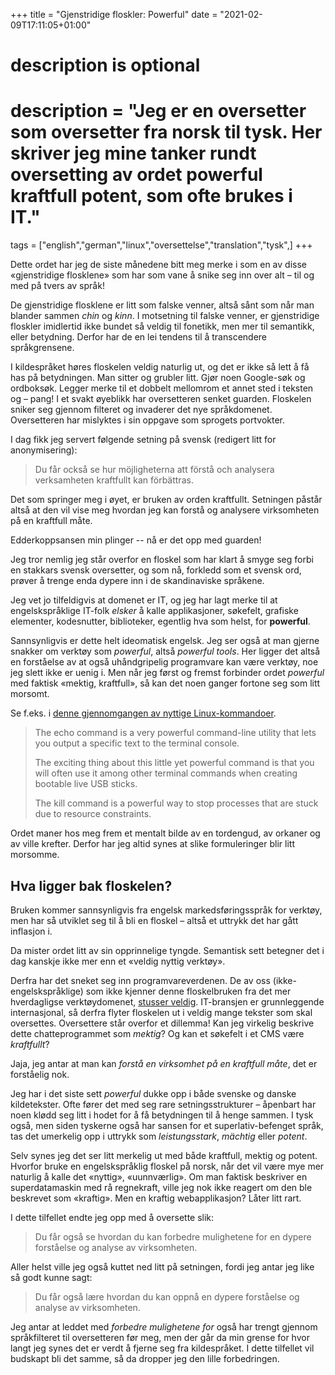 +++
title = "Gjenstridige floskler: Powerful"
date = "2021-02-09T17:11:05+01:00"

#
# description is optional
#
# description = "Jeg er en oversetter som oversetter fra norsk til tysk. Her skriver jeg mine tanker rundt oversetting av ordet powerful kraftfull potent, som ofte brukes i IT."

tags = ["english","german","linux","oversettelse","translation","tysk",]
+++

Dette ordet har jeg de siste månedene bitt meg merke i som en av disse «gjenstridige flosklene» som har som vane å snike seg inn over alt – til og med på tvers av språk!

De gjenstridige flosklene er litt som falske venner, altså sånt som når man blander sammen *chin* og *kinn*. I motsetning til falske venner, er gjenstridige floskler imidlertid ikke bundet så veldig til fonetikk, men mer til semantikk, eller betydning. Derfor har de en lei tendens til å transcendere språkgrensene. 

I kildespråket høres floskelen veldig naturlig ut, og det er ikke så lett å få has på betydningen.
Man sitter og grubler litt. Gjør noen Google-søk og ordboksøk. Legger merke til et dobbelt mellomrom et annet sted i teksten og – pang!
I et svakt øyeblikk har oversetteren senket guarden. Floskelen sniker seg gjennom filteret og invaderer det nye språkdomenet.
Oversetteren har mislyktes i sin oppgave som sprogets portvokter.

I dag fikk jeg servert følgende setning på svensk (redigert litt for anonymisering):

> Du får också se hur möjligheterna att förstå och analysera verksamheten kraftfullt kan förbättras.

Det som springer meg i øyet, er bruken av orden kraftfullt. 
Setningen påstår altså at den vil vise meg hvordan jeg kan forstå og analysere virksomheten på en kraftfull måte.

Edderkoppsansen min plinger -- nå er det opp med guarden! 

Jeg tror nemlig jeg står overfor en floskel som har klart å smyge seg forbi en stakkars svensk oversetter, og som nå, forkledd som et svensk ord, prøver å trenge enda dypere inn i de skandinaviske språkene.

Jeg vet jo tilfeldigvis at domenet er IT, og jeg har lagt merke til at engelskspråklige IT-folk *elsker* å kalle applikasjoner, søkefelt, grafiske elementer, kodesnutter, biblioteker, egentlig hva som helst, for **powerful**.

Sannsynligvis er dette helt ideomatisk engelsk. Jeg ser også at man gjerne snakker om verktøy som *powerful*, altså *powerful tools*.
Her ligger det altså en forståelse av at også uhåndgripelig programvare kan være verktøy, noe jeg slett ikke er uenig i.
Men når jeg først og fremst forbinder ordet *powerful* med faktisk «mektig, kraftfull», så kan det noen ganger fortone seg som litt morsomt.

Se f.eks. i [denne gjennomgangen av nyttige Linux-kommandoer](https://www.ubuntupit.com/best-linux-commands-to-run-in-the-terminal/).

> The echo command is a very powerful command-line utility that lets you output a specific text to the terminal console.
>
> The exciting thing about this little yet powerful command is that you will often use it among other terminal commands when creating bootable live USB sticks.
>
> The kill command is a powerful way to stop processes that are stuck due to resource constraints.

Ordet maner hos meg frem et mentalt bilde av en tordengud, av orkaner og av ville krefter. Derfor har jeg altid synes at slike formuleringer blir litt morsomme.

## Hva ligger bak floskelen?
Bruken kommer sannsynligvis fra engelsk markedsføringsspråk for verktøy, men har så utviklet seg til å bli en floskel – altså et uttrykk det har gått inflasjon i.

Da mister ordet litt av sin opprinnelige tyngde. Semantisk sett betegner det i dag kanskje ikke mer enn et «veldig nyttig verktøy».     

Derfra har det sneket seg inn programvareverdenen. De av oss (ikke-engelskspråklige) som ikke kjenner denne floskelbruken fra det mer hverdagligse verktøydomenet, [stusser veldig](https://softwareengineering.stackexchange.com/questions/75479/why-is-every-programming-language-powerful).
IT-bransjen er grunnleggende internasjonal, så derfra flyter floskelen ut i veldig mange tekster som skal oversettes. Oversettere står overfor et dillemma! Kan jeg virkelig beskrive dette chatteprogrammet som *mektig*? Og kan et søkefelt i et CMS være *kraftfullt*?

Jaja, jeg antar at man kan *forstå en virksomhet på en kraftfull måte*, det er forståelig nok.

Jeg har i det siste sett *powerful* dukke opp i både svenske og danske kildetekster. Ofte fører det med seg rare setningsstrukturer – åpenbart har noen klødd seg litt i hodet for å få betydningen til å henge sammen. I tysk også, men siden tyskerne også har sansen for et superlativ-befenget språk, tas det umerkelig opp i uttrykk som *leistungsstark*, *mächtig* eller *potent*.

Selv synes jeg det ser litt merkelig ut med både kraftfull, mektig og potent. Hvorfor bruke en engelskspråklig floskel på norsk, når det vil være mye mer naturlig å kalle det «nyttig», «uunnværlig». Om man faktisk beskriver en superdatamaskin med rå regnekraft, ville jeg nok ikke reagert om den ble beskrevet som «kraftig». Men en kraftig webapplikasjon? Låter litt rart.

I dette tilfellet endte jeg opp med å oversette slik:

> Du får også se hvordan du kan forbedre mulighetene for en dypere forståelse og analyse av virksomheten.

Aller helst ville jeg også kuttet ned litt på setningen, fordi jeg antar jeg like så godt kunne sagt:

> Du får også lære hvordan du kan oppnå en dypere forståelse og analyse av virksomheten.

Jeg antar at leddet med *forbedre mulighetene for* også har trengt gjennom språkfilteret til oversetteren før meg, men der går da min grense for hvor langt jeg synes det er verdt å fjerne seg fra kildespråket.
I dette tilfellet vil budskapt bli det samme, så da dropper jeg den lille forbedringen.
